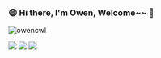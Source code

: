 ### 😄 Hi there, I'm Owen, Welcome~~ 👋

<p align="left"> <img src="https://komarev.com/ghpvc/?username=owencwl&label=Profile%20views&color=0e75b6&style=flat" alt="owencwl" /> </p>

<!--
**owencwl/owencwl** is a ✨ _special_ ✨ repository because its `README.md` (this file) appears on your GitHub profile.

Here are some ideas to get you started:

- 🔭 I’m currently working on ...
- 🌱 I’m currently learning ...
- 👯 I’m looking to collaborate on ...
- 🤔 I’m looking for help with ...
- 💬 Ask me about ...
- 📫 How to reach me: ...
- 😄 Pronouns: ...
- ⚡ Fun fact: ...
-->

![](https://github-profile-summary-cards.vercel.app/api/cards/profile-details?username=owencwl&theme=github)
![](https://github-profile-summary-cards.vercel.app/api/cards/repos-per-language?username=owencwl&theme=github)
![](https://github-profile-summary-cards.vercel.app/api/cards/stats?username=owencwl&theme=github)
